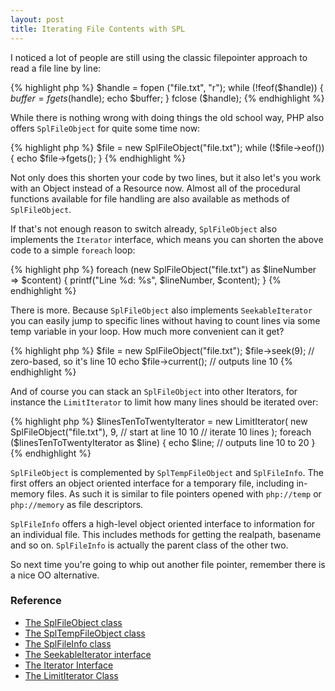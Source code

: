 ```yaml
---
layout: post
title: Iterating File Contents with SPL
---
```


I noticed a lot of people are still using the classic filepointer approach to read a file line by line:

{% highlight php %}
    $handle = fopen ("file.txt", "r");
    while (!feof($handle)) {
        $buffer = fgets($handle);
        echo $buffer;
    }
    fclose ($handle);
{% endhighlight %}

While there is nothing wrong with doing things the old school way, PHP also offers `SplFileObject` for quite some time now:

{% highlight php %}
    $file = new SplFileObject("file.txt");
    while (!$file->eof()) {
        echo $file->fgets();
    }
{% endhighlight %}

Not only does this shorten your code by two lines, but it also let's you work with an Object instead of a Resource now. Almost all of the procedural functions available for file handling are also available as methods of `SplFileObject`.

If that's not enough reason to switch already, `SplFileObject` also implements the `Iterator` interface, which means you can shorten the above code to a simple `foreach` loop:

{% highlight php %}
    foreach (new SplFileObject("file.txt") as $lineNumber => $content) {
        printf("Line %d: %s", $lineNumber, $content);
    }
{% endhighlight %}

There is more. Because `SplFileObject` also implements `SeekableIterator` you can easily jump to specific lines without having to count lines via some temp variable in your loop. How much more convenient can it get?

{% highlight php %}
    $file = new SplFileObject("file.txt");
    $file->seek(9);        // zero-based, so it's line 10
    echo $file->current(); // outputs line 10
{% endhighlight %}

And of course you can stack an `SplFileObject` into other Iterators, for instance the `LimitIterator` to limit how many lines should be iterated over:

{% highlight php %}
    $linesTenToTwentyIterator = new LimitIterator(
        new SplFileObject("file.txt"),
        9, // start at line 10
        10 // iterate 10 lines
    );
    foreach ($linesTenToTwentyIterator as $line) {
        echo $line; // outputs line 10 to 20
    }
{% endhighlight %}

`SplFileObject` is complemented by `SplTempFileObject` and `SplFileInfo`. The first offers an object oriented interface for a temporary file, including in-memory files. As such it is similar to file pointers opened with `php://temp` or `php://memory` as file descriptors.

`SplFileInfo` offers a high-level object oriented interface to information for an individual file. This includes methods for getting the realpath, basename and so on. `SplFileInfo` is actually the parent class of the other two.

So next time you're going to whip out another file pointer, remember there is a nice OO alternative.

### Reference

- [The SplFileObject class](http://php.net/manual/en/class.splfileobject.php)
- [The SplTempFileObject class](http://php.net/manual/en/class.spltempfileobject.php)
- [The SplFileInfo class](http://php.net/manual/en/class.splfileinfo.php)
- [The SeekableIterator interface](http://php.net/manual/en/class.seekableiterator.php)
- [The Iterator Interface](http://php.net/manual/en/class.iterator.php)
- [The LimitIterator Class](http://php.net/manual/en/class.limititerator.php)

